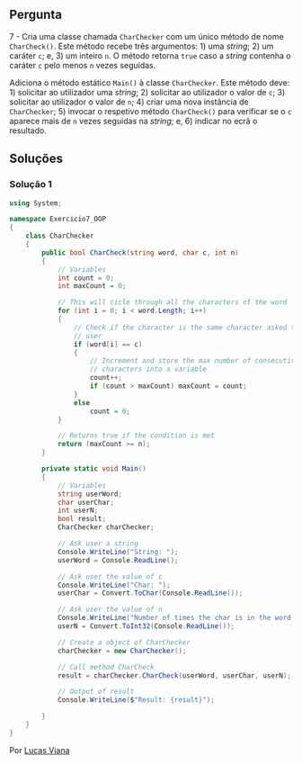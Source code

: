 ## Pergunta

7 - Cria uma classe chamada `CharChecker` com um único método de nome
`CharCheck()`. Este método recebe três argumentos: 1) uma _string_; 2) um
caráter `c`; e, 3) um inteiro `n`. O método retorna `true` caso a _string_
contenha o caráter `c` pelo menos `n` vezes seguidas.

Adiciona o método estático `Main()` à classe `CharChecker`. Este método deve: 1)
solicitar ao utilizador uma _string_; 2) solicitar ao utilizador o valor de
`c`; 3) solicitar ao utilizador o valor de `n`; 4) criar uma nova instância de
`CharChecker`; 5) invocar o respetivo método `CharCheck()` para verificar se o
`c` aparece mais de `n` vezes seguidas na _string_; e, 6) indicar no ecrã o
resultado.

## Soluções

### Solução 1

```cs
using System;

namespace Exercicio7_OOP
{
    class CharChecker
    {
        public bool CharCheck(string word, char c, int n)
        {
            // Variables
            int count = 0;
            int maxCount = 0;

            // This will cicle through all the characters of the word
            for (int i = 0; i < word.Length; i++)
            {
                // Check if the character is the same character asked to the
                // user
                if (word[i] == c)
                {
                    // Increment and store the max number of consecutive
                    // characters into a variable
                    count++;
                    if (count > maxCount) maxCount = count;
                }
                else
                    count = 0;
            }

            // Returns true if the condition is met
            return (maxCount >= n);
        }

        private static void Main()
        {
            // Variables
            string userWord;
            char userChar;
            int userN;
            bool result;
            CharChecker charChecker;

            // Ask user a string
            Console.WriteLine("String: ");
            userWord = Console.ReadLine();

            // Ask user the value of c
            Console.WriteLine("Char: ");
            userChar = Convert.ToChar(Console.ReadLine());

            // Ask user the value of n
            Console.WriteLine("Number of times the char is in the word, in a row: ");
            userN = Convert.ToInt32(Console.ReadLine());

            // Create a object of CharChecker
            charChecker = new CharChecker();

            // Call method CharCheck
            result = charChecker.CharCheck(userWord, userChar, userN);

            // Output of result
            Console.WriteLine($"Result: {result}");

        }
    }
}
```

Por [Lucas Viana](https://github.com/LucasViana18)